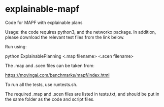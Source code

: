 # explainable-mapf
Code for MAPF with explainable plans

Usage: the code requires python3, and the networkx package.
In addition, please download the relevant test files from the link below.

Run using:

python ExplainablePlanning <.map filename> <.scen filename> <number of agents> <number of segments> <max timeout>

The .map and .scen files can be taken from:

https://movingai.com/benchmarks/mapf/index.html

To run all the tests, use runtests.sh. 

The required .map and .scen files are listed in tests.txt, and should be put in the same folder as the code and script files.

